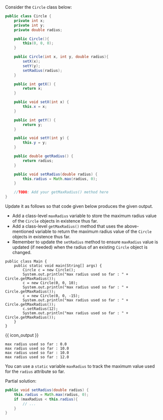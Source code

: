 <panel type="dark" header="###  <small><small>{{ icon_important }} [Key Exercise] add getMaxRadius to the `Circle` class</small></small>" expanded >

Consider the `Circle` class below:
```java
public class Circle {
    private int x;
    private int y;
    private double radius;

    public Circle(){
        this(0, 0, 0);
    }

    public Circle(int x, int y, double radius){
        setX(x);
        setY(y);
        setRadius(radius);
    }

    public int getX() {
        return x;
    }

    public void setX(int x) {
        this.x = x;
    }

    public int getY() {
        return y;
    }

    public void setY(int y) {
        this.y = y;
    }

    public double getRadius() {
        return radius;
    }

    public void setRadius(double radius) {
        this.radius = Math.max(radius, 0);
    }

    //TODO: Add your getMaxRadius() method here
}
```
Update it as follows so that code given below produces the given output.
* Add a class-level `maxRadius` variable to store the maximum radius value of the `Circle` objects in existence thus far.
* Add a class-level `getMaxRadius()` method that uses the above-mentioned variable to return the maximum radius value of the `Circle` objects in existence thus far.
* Remember to update the `setRadius` method to ensure `maxRadius` value is updated (if needed) when the radius of an existing `Circle` object is changed.


```java{.no-line-numbers}
public class Main {
    public static void main(String[] args) {
        Circle c = new Circle();
        System.out.println("max radius used so far : " + Circle.getMaxRadius());
        c = new Circle(0, 0, 10);
        System.out.println("max radius used so far : " + Circle.getMaxRadius());
        c = new Circle(0, 0, -15);
        System.out.println("max radius used so far : " + Circle.getMaxRadius());
        c.setRadius(12);
        System.out.println("max radius used so far : " + Circle.getMaxRadius());
    }
}
```
{{ icon_output }}
```
max radius used so far : 0.0
max radius used so far : 10.0
max radius used so far : 10.0
max radius used so far : 12.0
```

<panel type="seamless" header="Hint">

You can use a `static` variable `maxRadius` to track the maximum value used for the `radius` attribute so far.

Partial solution:
```java
public void setRadius(double radius) {
    this.radius = Math.max(radius, 0);
    if (maxRadius < this.radius){
        // ...
    }
}
```

</panel>
</panel>
